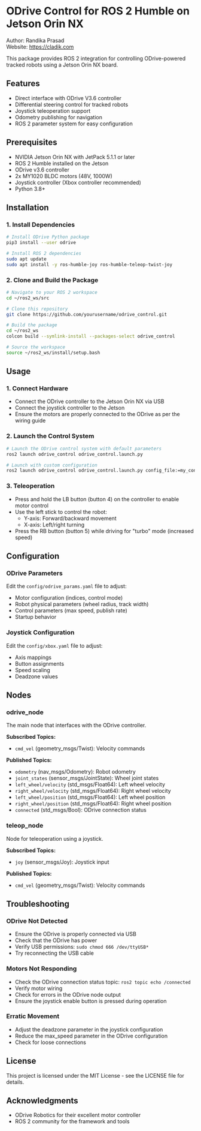 # ODrive Control for ROS 2 Humble on Jetson Orin NX

Author: Randika Prasad  
Website: https://cladik.com

This package provides ROS 2 integration for controlling ODrive-powered tracked robots using a Jetson Orin NX board.

## Features

- Direct interface with ODrive V3.6 controller
- Differential steering control for tracked robots
- Joystick teleoperation support
- Odometry publishing for navigation
- ROS 2 parameter system for easy configuration

## Prerequisites

- NVIDIA Jetson Orin NX with JetPack 5.1.1 or later
- ROS 2 Humble installed on the Jetson
- ODrive v3.6 controller
- 2x MY1020 BLDC motors (48V, 1000W)
- Joystick controller (Xbox controller recommended)
- Python 3.8+

## Installation

### 1. Install Dependencies

```bash
# Install ODrive Python package
pip3 install --user odrive

# Install ROS 2 dependencies
sudo apt update
sudo apt install -y ros-humble-joy ros-humble-teleop-twist-joy
```

### 2. Clone and Build the Package

```bash
# Navigate to your ROS 2 workspace
cd ~/ros2_ws/src

# Clone this repository
git clone https://github.com/yourusername/odrive_control.git

# Build the package
cd ~/ros2_ws
colcon build --symlink-install --packages-select odrive_control

# Source the workspace
source ~/ros2_ws/install/setup.bash
```

## Usage

### 1. Connect Hardware

- Connect the ODrive controller to the Jetson Orin NX via USB
- Connect the joystick controller to the Jetson
- Ensure the motors are properly connected to the ODrive as per the wiring guide

### 2. Launch the Control System

```bash
# Launch the ODrive control system with default parameters
ros2 launch odrive_control odrive_control.launch.py

# Launch with custom configuration
ros2 launch odrive_control odrive_control.launch.py config_file:=my_config.yaml joy_config:=my_joystick.yaml
```

### 3. Teleoperation

- Press and hold the LB button (button 4) on the controller to enable motor control
- Use the left stick to control the robot:
  - Y-axis: Forward/backward movement
  - X-axis: Left/right turning
- Press the RB button (button 5) while driving for "turbo" mode (increased speed)

## Configuration

### ODrive Parameters

Edit the `config/odrive_params.yaml` file to adjust:

- Motor configuration (indices, control mode)
- Robot physical parameters (wheel radius, track width)
- Control parameters (max speed, publish rate)
- Startup behavior

### Joystick Configuration

Edit the `config/xbox.yaml` file to adjust:

- Axis mappings
- Button assignments
- Speed scaling
- Deadzone values

## Nodes

### odrive_node

The main node that interfaces with the ODrive controller.

**Subscribed Topics:**
- `cmd_vel` (geometry_msgs/Twist): Velocity commands

**Published Topics:**
- `odometry` (nav_msgs/Odometry): Robot odometry
- `joint_states` (sensor_msgs/JointState): Wheel joint states
- `left_wheel/velocity` (std_msgs/Float64): Left wheel velocity
- `right_wheel/velocity` (std_msgs/Float64): Right wheel velocity
- `left_wheel/position` (std_msgs/Float64): Left wheel position
- `right_wheel/position` (std_msgs/Float64): Right wheel position
- `connected` (std_msgs/Bool): ODrive connection status

### teleop_node

Node for teleoperation using a joystick.

**Subscribed Topics:**
- `joy` (sensor_msgs/Joy): Joystick input

**Published Topics:**
- `cmd_vel` (geometry_msgs/Twist): Velocity commands

## Troubleshooting

### ODrive Not Detected

- Ensure the ODrive is properly connected via USB
- Check that the ODrive has power
- Verify USB permissions: `sudo chmod 666 /dev/ttyUSB*`
- Try reconnecting the USB cable

### Motors Not Responding

- Check the ODrive connection status topic: `ros2 topic echo /connected`
- Verify motor wiring
- Check for errors in the ODrive node output
- Ensure the joystick enable button is pressed during operation

### Erratic Movement

- Adjust the deadzone parameter in the joystick configuration
- Reduce the max_speed parameter in the ODrive configuration
- Check for loose connections

## License

This project is licensed under the MIT License - see the LICENSE file for details.

## Acknowledgments

- ODrive Robotics for their excellent motor controller
- ROS 2 community for the framework and tools
